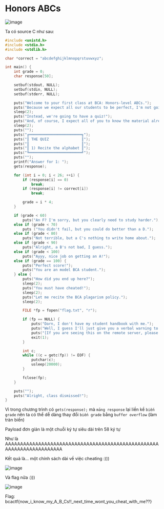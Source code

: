 # Honors ABCs  

![image](https://user-images.githubusercontent.com/74854445/121958232-a6f3a400-cd8d-11eb-92f8-1d799d23ad43.png)

Ta có source C như sau:  

```c
#include <unistd.h>
#include <stdio.h>
#include <stdlib.h>

char *correct = "abcdefghijklmnopqrstuvwxyz";

int main() {
    int grade = 0;
    char response[50];

    setbuf(stdout, NULL);
    setbuf(stdin, NULL);
    setbuf(stderr, NULL);

    puts("Welcome to your first class at BCA: Honors-level ABCs.");
    puts("Because we expect all our students to be perfect, I'm not going to teach you anything.");
    sleep(2);
    puts("Instead, we're going to have a quiz!");
    puts("And, of course, I expect all of you to know the material already.");
    sleep(2);
    puts("");
    puts("╔════════════════════════╗");
    puts("║ THE QUIZ               ║");
    puts("║                        ║");
    puts("║ 1) Recite the alphabet ║");
    puts("╚════════════════════════╝");
    puts("");
    printf("Answer for 1: ");
    gets(response);

    for (int i = 0; i < 26; ++i) {
        if (response[i] == 0)
            break;
        if (response[i] != correct[i])
            break;

        grade = i * 4;
    }

    if (grade < 60)
        puts("An F? I'm sorry, but you clearly need to study harder.");
    else if (grade < 70)
        puts ("You didn't fail, but you could do better than a D.");
    else if (grade < 80)
        puts("Not terrible, but a C's nothing to write home about.");
    else if (grade < 90)
        puts("Alright, a B's not bad, I guess.");
    else if (grade < 100)
        puts("Ayyy, nice job on getting an A!");
    else if (grade == 100) {
        puts("Perfect score!");
        puts("You are an model BCA student.");
    } else {
        puts("How did you end up here?");
        sleep(2);
        puts("You must have cheated!");
        sleep(2);
        puts("Let me recite the BCA plagarism policy.");
        sleep(2);

        FILE *fp = fopen("flag.txt", "r");

        if (fp == NULL) {
            puts("Darn, I don't have my student handbook with me.");
            puts("Well, I guess I'll just give you a verbal warning to not cheat again.");
            puts("[If you are seeing this on the remote server, please contact admin].");
            exit(1);
        }

        int c;
        while ((c = getc(fp)) != EOF) {
            putchar(c);
            usleep(20000);
        }

        fclose(fp);
    }

    puts("");
    puts("Alright, class dismissed!");
}

```  
Vì trong chương trình có `gets(response);` mà `mảng response` lại liền kề `biến grade` nên ta có thể dễ dàng thay đổi `biến grade` bằng `buffer overflow` (làm tràn biến)  

Payload đơn giản là một chuỗi ký tự siêu dài trên 58 ký tự  

Như là AAAAAAAAAAAAAAAAAAAAAAAAAAAAAAAAAAAAAAAAAAAAAAAAAAAAAAAAAAAAAAAAAAAAAA  

Kết quả là... một chính sách dài về việc cheating :)))  

![image](https://user-images.githubusercontent.com/74854445/121960134-e3280400-cd8f-11eb-9b13-8933c21b0707.png)  

Và flag nữa :)))  

![image](https://user-images.githubusercontent.com/74854445/121960312-1d91a100-cd90-11eb-95e0-7441f862ac38.png)

Flag: bcactf{now_i_know_my_A_B_Cs!!_next_time_wont_you_cheat_with_me??}
